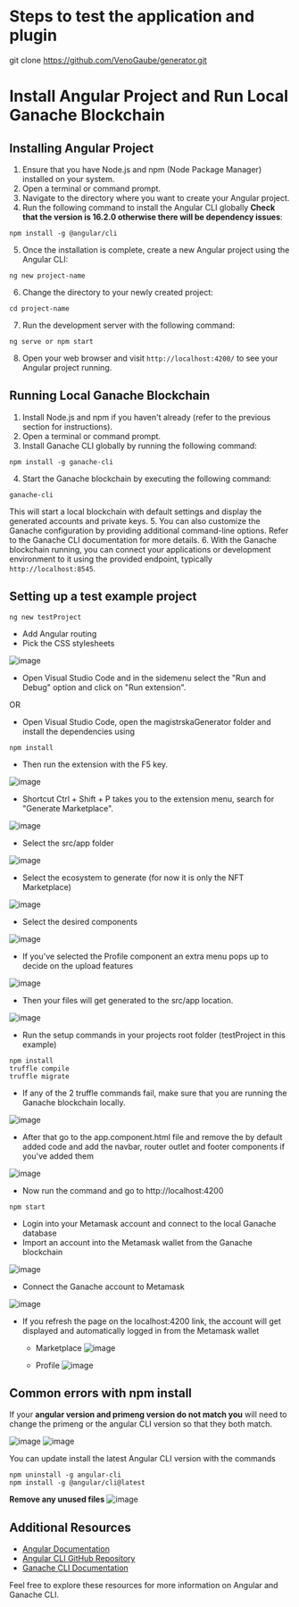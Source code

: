 # Steps to test the application and plugin

git clone https://github.com/VenoGaube/generator.git

# Install Angular Project and Run Local Ganache Blockchain

## Installing Angular Project
1. Ensure that you have Node.js and npm (Node Package Manager) installed on your system.
2. Open a terminal or command prompt.
3. Navigate to the directory where you want to create your Angular project.
4. Run the following command to install the Angular CLI globally **Check that the version is 16.2.0 otherwise there will be dependency issues**:  
```
npm install -g @angular/cli
```
5. Once the installation is complete, create a new Angular project using the Angular CLI:  
```
ng new project-name
```
6. Change the directory to your newly created project:  
```
cd project-name
```
7. Run the development server with the following command:
```
ng serve or npm start
```
8. Open your web browser and visit `http://localhost:4200/` to see your Angular project running.

## Running Local Ganache Blockchain
1. Install Node.js and npm if you haven't already (refer to the previous section for instructions).
2. Open a terminal or command prompt.
3. Install Ganache CLI globally by running the following command:
```
npm install -g ganache-cli
```
4. Start the Ganache blockchain by executing the following command:  
```
ganache-cli
```
This will start a local blockchain with default settings and display the generated accounts and private keys.
5. You can also customize the Ganache configuration by providing additional command-line options. Refer to the Ganache CLI documentation for more details.
6. With the Ganache blockchain running, you can connect your applications or development environment to it using the provided endpoint, typically `http://localhost:8545`.

## Setting up a test example project
```
ng new testProject
```
- Add Angular routing
- Pick the CSS stylesheets
  
![image](https://github.com/VenoGaube/mag/assets/56171229/290c1c2d-529f-4240-9d1a-eb4e2e7e2ccf)

- Open Visual Studio Code and in the sidemenu select the "Run and Debug" option and click on "Run extension".

OR

- Open Visual Studio Code, open the magistrskaGenerator folder and install the dependencies using
 
```
npm install
``` 
- Then run the extension with the F5 key.
  
![image](https://github.com/VenoGaube/mag/assets/56171229/0e3a5aae-f04c-4d63-a44c-54a1d8533194)

- Shortcut Ctrl + Shift + P takes you to the extension menu, search for "Generate Marketplace".
  
![image](https://github.com/VenoGaube/mag/assets/56171229/027035af-17ff-4b29-8e85-1c5a7b9dce36)

- Select the src/app folder

![image](https://github.com/VenoGaube/mag/assets/56171229/c6c7564c-4d27-4f47-af47-0b53061906db)

- Select the ecosystem to generate (for now it is only the NFT Marketplace)

![image](https://github.com/VenoGaube/mag/assets/56171229/0653f13f-3550-4d36-8736-81e65a3f55a2)

- Select the desired components

![image](https://github.com/VenoGaube/mag/assets/56171229/31ca9020-a0de-42be-a7b3-01c4f2509e7f)

- If you've selected the Profile component an extra menu pops up to decide on the upload features

![image](https://github.com/VenoGaube/mag/assets/56171229/fa38f981-a61b-4e22-8e47-df24194331a2)

- Then your files will get generated to the src/app location.

![image](https://github.com/VenoGaube/mag/assets/56171229/1a2034c9-32db-46ea-907d-b1bedb6e84c4)

- Run the setup commands in your projects root folder (testProject in this example)

```
npm install
truffle compile
truffle migrate
```

- If any of the 2 truffle commands fail, make sure that you are running the Ganache blockchain locally.

![image](https://github.com/VenoGaube/mag/assets/56171229/d30b4212-66ef-45bc-88f9-dc08ced4afd5)

- After that go to the app.component.html file and remove the by default added code and add the navbar, router outlet and footer components if you've added them

![image](https://github.com/VenoGaube/mag/assets/56171229/6cd952a0-1fe5-4c04-a92c-09865cb1d60b)

- Now run the command and go to http://localhost:4200

```
npm start
```

- Login into your Metamask account and connect to the local Ganache database
- Import an account into the Metamask wallet from the Ganache blockchain

![image](https://github.com/VenoGaube/mag/assets/56171229/1ffdab84-8575-462e-ba6f-b19dfb58dc3b)

- Connect the Ganache account to Metamask

![image](https://github.com/VenoGaube/mag/assets/56171229/dbd0d561-12ea-4c31-beb9-669a744c2f07)

- If you refresh the page on the localhost:4200 link, the account will get displayed and automatically logged in from the Metamask wallet

  - Marketplace
![image](https://github.com/VenoGaube/mag/assets/56171229/89143d8d-891a-4738-b96c-629aefd6df6f)

  - Profile
![image](https://github.com/VenoGaube/mag/assets/56171229/7f9959b3-c01c-44b8-b5e5-39acb09807dc)


## Common errors with npm install

If your **angular version and primeng version do not match you** will need to change the primeng 
or the angular CLI version so that they both match.

![image](https://github.com/VenoGaube/mag/assets/56171229/496cd1b9-5d68-496c-a73b-c805050e7010)
![image](https://github.com/VenoGaube/mag/assets/56171229/4d5d1da8-b03a-4ea5-be39-1edff4fafd86)

You can update install the latest Angular CLI version with the commands

```
npm uninstall -g angular-cli
npm install -g @angular/cli@latest
```

**Remove any unused files**
![image](https://github.com/VenoGaube/mag/assets/56171229/e3b060a1-ea71-4862-88ee-5cf358622084)


## Additional Resources
- [Angular Documentation](https://angular.io/docs)
- [Angular CLI GitHub Repository](https://github.com/angular/angular-cli)
- [Ganache CLI Documentation](https://github.com/trufflesuite/ganache-cli)

Feel free to explore these resources for more information on Angular and Ganache CLI.

